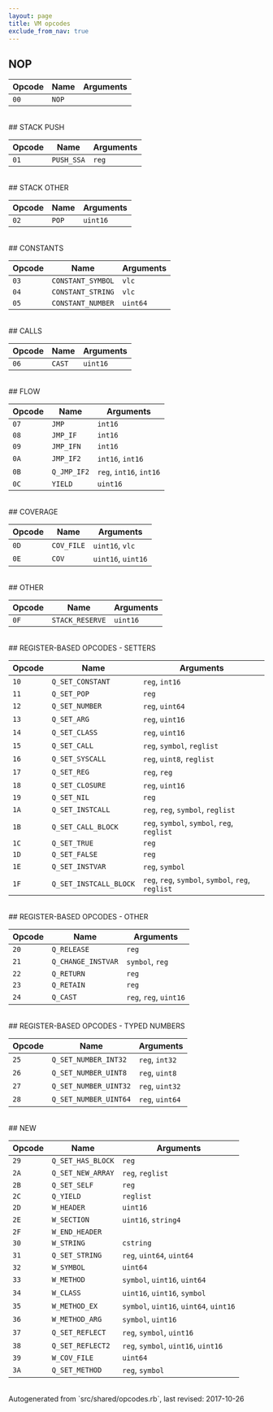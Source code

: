 ```yaml
---
layout: page
title: VM opcodes
exclude_from_nav: true
---
```


## NOP

|Opcode |Name    |Arguments|
|-------|--------|---------|
|`00`|`NOP`||

<br>
## STACK PUSH

|Opcode |Name    |Arguments|
|-------|--------|---------|
|`01`|`PUSH_SSA`|`reg`|

<br>
## STACK OTHER

|Opcode |Name    |Arguments|
|-------|--------|---------|
|`02`|`POP`|`uint16`|

<br>
## CONSTANTS

|Opcode |Name    |Arguments|
|-------|--------|---------|
|`03`|`CONSTANT_SYMBOL`|`vlc`|
|`04`|`CONSTANT_STRING`|`vlc`|
|`05`|`CONSTANT_NUMBER`|`uint64`|

<br>
## CALLS

|Opcode |Name    |Arguments|
|-------|--------|---------|
|`06`|`CAST`|`uint16`|

<br>
## FLOW

|Opcode |Name    |Arguments|
|-------|--------|---------|
|`07`|`JMP`|`int16`|
|`08`|`JMP_IF`|`int16`|
|`09`|`JMP_IFN`|`int16`|
|`0A`|`JMP_IF2`|`int16`, `int16`|
|`0B`|`Q_JMP_IF2`|`reg`, `int16`, `int16`|
|`0C`|`YIELD`|`uint16`|

<br>
## COVERAGE

|Opcode |Name    |Arguments|
|-------|--------|---------|
|`0D`|`COV_FILE`|`uint16`, `vlc`|
|`0E`|`COV`|`uint16`, `uint16`|

<br>
## OTHER

|Opcode |Name    |Arguments|
|-------|--------|---------|
|`0F`|`STACK_RESERVE`|`uint16`|

<br>
## REGISTER-BASED OPCODES - SETTERS

|Opcode |Name    |Arguments|
|-------|--------|---------|
|`10`|`Q_SET_CONSTANT`|`reg`, `int16`|
|`11`|`Q_SET_POP`|`reg`|
|`12`|`Q_SET_NUMBER`|`reg`, `uint64`|
|`13`|`Q_SET_ARG`|`reg`, `uint16`|
|`14`|`Q_SET_CLASS`|`reg`, `uint16`|
|`15`|`Q_SET_CALL`|`reg`, `symbol`, `reglist`|
|`16`|`Q_SET_SYSCALL`|`reg`, `uint8`, `reglist`|
|`17`|`Q_SET_REG`|`reg`, `reg`|
|`18`|`Q_SET_CLOSURE`|`reg`, `uint16`|
|`19`|`Q_SET_NIL`|`reg`|
|`1A`|`Q_SET_INSTCALL`|`reg`, `reg`, `symbol`, `reglist`|
|`1B`|`Q_SET_CALL_BLOCK`|`reg`, `symbol`, `symbol`, `reg`, `reglist`|
|`1C`|`Q_SET_TRUE`|`reg`|
|`1D`|`Q_SET_FALSE`|`reg`|
|`1E`|`Q_SET_INSTVAR`|`reg`, `symbol`|
|`1F`|`Q_SET_INSTCALL_BLOCK`|`reg`, `reg`, `symbol`, `symbol`, `reg`, `reglist`|

<br>
## REGISTER-BASED OPCODES - OTHER

|Opcode |Name    |Arguments|
|-------|--------|---------|
|`20`|`Q_RELEASE`|`reg`|
|`21`|`Q_CHANGE_INSTVAR`|`symbol`, `reg`|
|`22`|`Q_RETURN`|`reg`|
|`23`|`Q_RETAIN`|`reg`|
|`24`|`Q_CAST`|`reg`, `reg`, `uint16`|

<br>
## REGISTER-BASED OPCODES - TYPED NUMBERS

|Opcode |Name    |Arguments|
|-------|--------|---------|
|`25`|`Q_SET_NUMBER_INT32`|`reg`, `int32`|
|`26`|`Q_SET_NUMBER_UINT8`|`reg`, `uint8`|
|`27`|`Q_SET_NUMBER_UINT32`|`reg`, `uint32`|
|`28`|`Q_SET_NUMBER_UINT64`|`reg`, `uint64`|

<br>
## NEW

|Opcode |Name    |Arguments|
|-------|--------|---------|
|`29`|`Q_SET_HAS_BLOCK`|`reg`|
|`2A`|`Q_SET_NEW_ARRAY`|`reg`, `reglist`|
|`2B`|`Q_SET_SELF`|`reg`|
|`2C`|`Q_YIELD`|`reglist`|
|`2D`|`W_HEADER`|`uint16`|
|`2E`|`W_SECTION`|`uint16`, `string4`|
|`2F`|`W_END_HEADER`||
|`30`|`W_STRING`|`cstring`|
|`31`|`Q_SET_STRING`|`reg`, `uint64`, `uint64`|
|`32`|`W_SYMBOL`|`uint64`|
|`33`|`W_METHOD`|`symbol`, `uint16`, `uint64`|
|`34`|`W_CLASS`|`uint16`, `uint16`, `symbol`|
|`35`|`W_METHOD_EX`|`symbol`, `uint16`, `uint64`, `uint16`|
|`36`|`W_METHOD_ARG`|`symbol`, `uint16`|
|`37`|`Q_SET_REFLECT`|`reg`, `symbol`, `uint16`|
|`38`|`Q_SET_REFLECT2`|`reg`, `symbol`, `uint16`, `uint16`|
|`39`|`W_COV_FILE`|`uint64`|
|`3A`|`Q_SET_METHOD`|`reg`, `symbol`|

<br>
Autogenerated from `src/shared/opcodes.rb`, last revised: 2017-10-26
